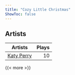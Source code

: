 ```yaml
---
title: "Cozy Little Christmas"
ShowToc: false
---
```


## Artists
Artists | Plays 
----- | -----: 
[Katy Perry](/artists/katy-perry-35141) | 10

{{< more >}}